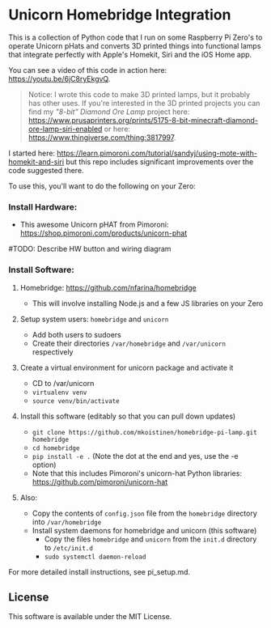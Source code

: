 # Unicorn Homebridge Integration

This is a collection of Python code that I run on some Raspberry Pi Zero's to
operate Unicorn pHats and converts 3D printed things into functional lamps
that integrate perfectly with Apple's Homekit, Siri and the iOS Home app.

You can see a video of this code in action here: https://youtu.be/6jC8ryEkgvQ.

> Notice: I wrote this code to make 3D printed lamps, but it probably has other
> uses. If you're interested in the 3D printed projects you can find my *"8-bit"
> Diamond Ore Lamp* project here: https://www.prusaprinters.org/prints/5175-8-bit-minecraft-diamond-ore-lamp-siri-enabled
> or here: https://www.thingiverse.com/thing:3817997.

I started here: https://learn.pimoroni.com/tutorial/sandyj/using-mote-with-homekit-and-siri
but this repo includes significant improvements over the code suggested there.

To use this, you'll want to do the following on your Zero:

### Install Hardware:

* This awesome Unicorn pHAT from Pimoroni: https://shop.pimoroni.com/products/unicorn-phat

#TODO: Describe HW button and wiring diagram

### Install Software:

1) Homebridge: https://github.com/nfarina/homebridge
    * This will involve installing Node.js and a few JS libraries on your Zero

2) Setup system users: `homebridge` and `unicorn`
    * Add both users to sudoers
    * Create their directories `/var/homebridge` and `/var/unicorn` respectively

3) Create a virtual environment for unicorn package and activate it
    * CD to /var/unicorn
    * `virtualenv venv`
    * `source venv/bin/activate`

4) Install this software (editably so that you can pull down updates)
    * `git clone https://github.com/mkoistinen/homebridge-pi-lamp.git homebridge`
    * `cd homebridge`
    * `pip install -e .`  (Note the dot at the end and yes, use the -e option)
    * Note that this includes Pimoroni's unicorn-hat Python libraries: https://github.com/pimoroni/unicorn-hat

5) Also:
    * Copy the contents of `config.json` file from the `homebridge` directory into `/var/homebridge`
    * Install system daemons for homebridge and unicorn (this software)
        * Copy the files `homebridge` and `unicorn` from the `init.d` directory to `/etc/init.d`
        * `sudo systemctl daemon-reload`

For more detailed install instructions, see pi_setup.md.


## License

This software is available under the MIT License.
